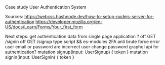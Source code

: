 Case study User Authentication System

Sources: 
https://webcss.hashnode.dev/how-to-setup-nodejs-server-for-authentication 
https://developer.mozilla.org/en-US/docs/Learn/Forms/Your_first_form 

Next steps: 
  get authentication data from single page application ?
    off GET /signin
    off GET /signup
  type script && es-modules
  2FA
  anti brute force
  error user email or password are incorrect
  user change password
  graphql api for authentication?
    mutation signup(input: UserSignup) {
      token
    }
    mutation signin(input: UserSignin) {
      token
    }
